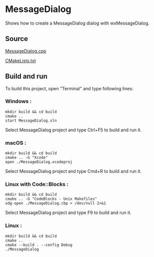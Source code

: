# MessageDialog

Shows how to create a MessageDialog dialog with wxMessageDialog.

## Source

[MessageDialog.cpp](MessageDialog.cpp)

[CMakeLists.txt](CMakeLists.txt)

## Build and run

To build this project, open "Terminal" and type following lines:

### Windows :

``` shell
mkdir build && cd build
cmake .. 
start MessageDialog.sln
```

Select MessageDialog project and type Ctrl+F5 to build and run it.

### macOS :

``` shell
mkdir build && cd build
cmake .. -G "Xcode"
open ./MessageDialog.xcodeproj
```

Select MessageDialog project and type Cmd+R to build and run it.

### Linux with Code::Blocks :

``` shell
mkdir build && cd build
cmake .. -G "CodeBlocks - Unix Makefiles"
xdg-open ./MessageDialog.cbp > /dev/null 2>&1
```

Select MessageDialog project and type F9 to build and run it.

### Linux :

``` shell
mkdir build && cd build
cmake .. 
cmake --build . --config Debug
./MessageDialog
```

